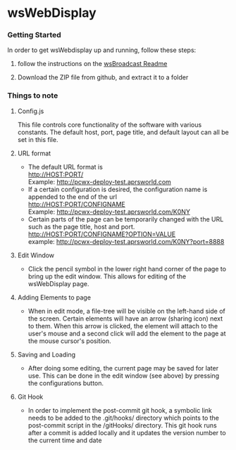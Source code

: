 # wsWebDisplay

### Getting Started
In order to get wsWebdisplay up and running, follow these steps:

1) follow the instructions on the [wsBroadcast Readme](https://github.com/aprsworld/wsBroadcast/blob/master/README.md)

2) Download the ZIP file from github, and extract it to a folder
### Things to note

1) Config.js

    This file controls core functionality of the software with various
    constants. The default host, port, page title, and default layout can all
     be set in this file.

2) URL format

   - The default URL format is   
        [http://HOST:PORT/]()  
        Example: http://pcwx-deploy-test.aprsworld.com
   - If a certain configuration is desired, the configuration name is appended
     to the end of the url  
        [http://HOST:PORT/CONFIGNAME]()  
        Example: http://pcwx-deploy-test.aprsworld.com/K0NY
    - Certain parts of the page can be temporarily changed with the URL such as
     the page title, host and port.  
        [http://HOST:PORT/CONFIGNAME?OPTION=VALUE]()  
        example: http://pcwx-deploy-test.aprsworld.com/K0NY?port=8888   

3) Edit Window

    - Click the pencil symbol in the lower right hand corner of the page to
     bring up the edit window. This allows for editing of the wsWebDisplay page.


4) Adding Elements to page

    - When in edit mode, a file-tree will be visible on the left-hand side of
    the screen. Certain elements will have an arrow (sharing icon) next to them.
     When this arrow is clicked, the element will attach to the user's mouse
     and a second click will add the element to the page at the mouse cursor's
     position.


5) Saving and Loading

    - After doing some editing, the current page may be saved for later use.
    This can be done in the edit window (see above) by pressing the
    configurations button.

6) Git Hook

    - In order to implement the post-commit git hook, a symbolic link needs to
    be added to the .git/hooks/ directory which points to the post-commit script
    in the /gitHooks/ directory. This git hook runs after a commit is added
    locally and it updates the version number to the current time and date
